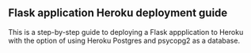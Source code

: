 ## Flask application Heroku deployment guide

This is a step-by-step guide to deploying a Flask appplication to Heroku with the option of using Heroku Postgres and psycopg2 as a database.